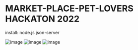 # MARKET-PLACE-PET-LOVERS HACKATON 2022

install:
node.js
json-server

![image](https://user-images.githubusercontent.com/104829298/180395948-43f60185-0001-492d-a2e1-583baea65313.png)
![image](https://user-images.githubusercontent.com/104829298/180396155-6075abb8-7c44-453c-b604-bc3523b4a26b.png)
![image](https://user-images.githubusercontent.com/104829298/180396232-3328e86c-6ce3-40f6-a48c-c546bee33e3a.png)
